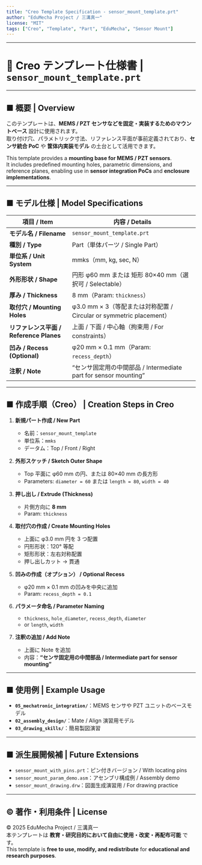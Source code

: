 ```yaml
---
title: "Creo Template Specification - sensor_mount_template.prt"
author: "EduMecha Project / 三溝真一"
license: "MIT"
tags: ["Creo", "Template", "Part", "EduMecha", "Sensor Mount"]
---
```


---

# 🔧 Creo テンプレート仕様書 | **`sensor_mount_template.prt`**

---

## ■ 概要 | **Overview**

このテンプレートは、**MEMS / PZT センサなどを固定・実装するためのマウントベース** 設計に使用されます。  
取り付け穴、パラメトリック寸法、リファレンス平面が事前定義されており、**センサ統合 PoC** や **筐体内実装モデル** の土台として活用できます。  

This template provides a **mounting base for MEMS / PZT sensors**.  
It includes predefined mounting holes, parametric dimensions, and reference planes, enabling use in **sensor integration PoCs** and **enclosure implementations**.  

---

## ■ モデル仕様 | **Model Specifications**

| **項目 / Item**          | **内容 / Details** |
|---------------------------|---------------------|
| **モデル名 / Filename**  | `sensor_mount_template.prt` |
| **種別 / Type**           | Part（単体パーツ / Single Part） |
| **単位系 / Unit System**  | mmks（mm, kg, sec, N） |
| **外形形状 / Shape**      | 円形 φ60 mm または 矩形 80×40 mm（選択可 / Selectable） |
| **厚み / Thickness**      | 8 mm（Param: `thickness`） |
| **取付穴 / Mounting Holes** | φ3.0 mm × 3（等配または対称配置 / Circular or symmetric placement） |
| **リファレンス平面 / Reference Planes** | 上面 / 下面 / 中心軸（拘束用 / For constraints） |
| **凹み / Recess (Optional)** | φ20 mm × 0.1 mm（Param: `recess_depth`） |
| **注釈 / Note**           | “センサ固定用の中間部品 / Intermediate part for sensor mounting” |

---

## ■ 作成手順（Creo） | **Creation Steps in Creo**

1. **新規パート作成 / New Part**  
   - 名前：`sensor_mount_template`  
   - 単位系：`mmks`  
   - データム：Top / Front / Right  

2. **外形スケッチ / Sketch Outer Shape**  
   - Top 平面に φ60 mm の円、または 80×40 mm の長方形  
   - Parameters: `diameter = 60` または `length = 80`, `width = 40`  

3. **押し出し / Extrude (Thickness)**  
   - 片側方向に **8 mm**  
   - Param: `thickness`  

4. **取付穴の作成 / Create Mounting Holes**  
   - 上面に φ3.0 mm 円を 3 つ配置  
   - 円形形状：120° 等配  
   - 矩形形状：左右対称配置  
   - 押し出しカット → 貫通  

5. **凹みの作成（オプション） / Optional Recess**  
   - φ20 mm × 0.1 mm の凹みを中央に追加  
   - Param: `recess_depth = 0.1`  

6. **パラメータ命名 / Parameter Naming**  
   - `thickness`, `hole_diameter`, `recess_depth`, `diameter`  
   - or `length`, `width`  

7. **注釈の追加 / Add Note**  
   - 上面に Note を追加  
   - 内容：**“センサ固定用の中間部品 / Intermediate part for sensor mounting”**  

---

## ■ 使用例 | **Example Usage**

- **`05_mechatronic_integration/`**：MEMS センサや PZT ユニットのベースモデル  
- **`02_assembly_design/`**：Mate / Align 演習用モデル  
- **`03_drawing_skills/`**：簡易製図演習  

---

## ■ 派生展開候補 | **Future Extensions**

- `sensor_mount_with_pins.prt`：ピン付きバージョン / With locating pins  
- `sensor_mount_param_demo.asm`：アセンブリ構成例 / Assembly demo  
- `sensor_mount_drawing.drw`：図面生成演習用 / For drawing practice  

---

## © 著作・利用条件 | **License**

© 2025 EduMecha Project / 三溝真一  
本テンプレートは **教育・研究目的において自由に使用・改変・再配布可能** です。  
This template is **free to use, modify, and redistribute** for **educational and research purposes**.  
